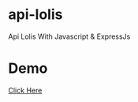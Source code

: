 # api-lolis
Api Lolis With Javascript &amp; ExpressJs

# Demo

<a href="//lolis.clph.me">Click Here</a>
